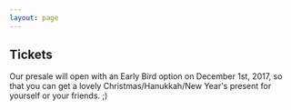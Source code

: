 ```yaml
---
layout: page
---
```


## Tickets

Our presale will open with an Early Bird option on December 1st, 2017, so that
you can get a lovely Christmas/Hanukkah/New Year's present for yourself or your
friends. ;)
